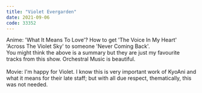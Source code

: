 ```yaml
---
title: "Violet Evergarden"
date: 2021-09-06
code: 33352
---
```

Anime: 'What It Means To Love'? How to get 'The Voice In My Heart' 'Across The Violet Sky' to someone 'Never Coming Back'.
<br>
You might think the above is a summary but they are just my favourite tracks from this show. Orchestral Music is beautiful.
<br><br>
Movie: I'm happy for Violet. 
I know this is very important work of KyoAni and what it means for their late staff; but with all due respect, thematically, this was not needed.